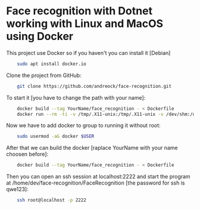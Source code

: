 # Face recognition with Dotnet working with Linux and MacOS using Docker

This project use Docker so if you haven't you can install it [Debian]

```bash
    sudo apt install docker.io
```

Clone the project from GitHub: 

```bash
    git clone https://github.com/andreock/face-recognition.git
```

To start it [you have to change the path with your name]:

```bash
    docker build --tag YourName/face_recognition - < Dockerfile
    docker run --rm -ti -v /tmp/.X11-unix:/tmp/.X11-unix -v /dev/shm:/dev/shm  --device /dev/dri --device=/dev/video0:/dev/video0 -e DISPLAY=:0 -p 2222:22 -v /dev/video0:/dev/video0 Andrae055/face_recognition
```

Now we have to add docker to group to running it without root:

```bash
    sudo usermod -aG docker $USER
```

After that we can build the docker [raplace YourName with your name choosen before]: 

```bash
    docker build --tag YourName/face_recognition - < Dockerfile
```

Then you can open an ssh session at localhost:2222 and start the program at /home/dev/face-recognition/FaceRecognition [the password for ssh is qwe123]: 

```bash
    ssh root@localhost -p 2222
```
